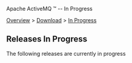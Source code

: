 Apache ActiveMQ ™ -- In Progress 

[Overview](overview.md) > [Download](OverviewOverview/Overview/download.md) > [In Progress](Overview/Download/in-progress.md)


Releases In Progress
--------------------

The following releases are currently in progress

